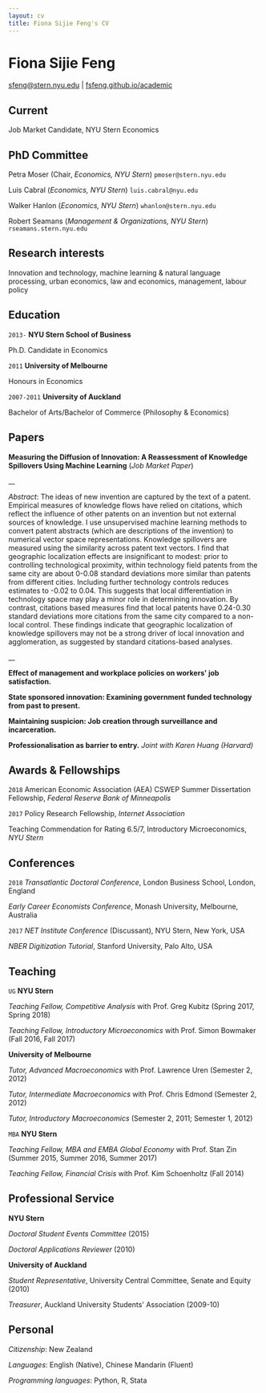 ```yaml
---
layout: cv
title: Fiona Sijie Feng's CV
---
```

# Fiona Sijie Feng

<div id="webaddress">
<a href="sfeng@stern.nyu.edu">sfeng@stern.nyu.edu</a>
| <a href="http://fsfeng.github.io/academic">fsfeng.github.io/academic</a>
</div>


## Current

Job Market Candidate, NYU Stern Economics

## PhD Committee
Petra Moser (Chair, _Economics, NYU Stern_) `pmoser@stern.nyu.edu`

Luis Cabral (_Economics, NYU Stern_) `luis.cabral@nyu.edu`

Walker Hanlon (_Economics, NYU Stern_) `whanlon@stern.nyu.edu`

Robert Seamans (_Management & Organizations, NYU Stern_) `rseamans.stern.nyu.edu`

## Research interests

Innovation and technology, machine learning & natural language processing, urban economics, law and economics, management, labour policy


## Education

`2013-`
__NYU Stern School of Business__

Ph.D. Candidate in Economics

`2011`
__University of Melbourne__

Honours in Economics

`2007-2011`
__University of Auckland__

Bachelor of Arts/Bachelor of Commerce (Philosophy & Economics)


## Papers

__Measuring the Diffusion of Innovation: A Reassessment of Knowledge Spillovers Using Machine Learning__ (*Job Market Paper*)

__

*Abstract*: The ideas of new invention are captured by the text of a patent. Empirical measures of knowledge flows have relied on citations, which reflect the influence of other patents on an invention but not external sources of knowledge. I use unsupervised machine learning methods to convert patent abstracts (which are descriptions of the invention) to numerical vector space representations. Knowledge spillovers are measured using the similarity across patent text vectors. I find that geographic localization effects are insignificant to modest: prior to controlling technological proximity, within technology field patents from the same city are about 0-0.08 standard deviations more similar than patents from different cities. Including further technology controls reduces estimates to -0.02 to 0.04. This suggests that local differentiation in technology space may play a minor role in determining innovation. By contrast, citations based measures find that local patents have 0.24-0.30 standard deviations more citations from the same city compared to a non-local control. These findings indicate that geographic localization of knowledge spillovers may not be a strong driver of local innovation and agglomeration, as suggested by standard citations-based analyses.

__

__Effect of management and workplace policies on workers' job satisfaction.__

__State sponsored innovation: Examining government funded technology from past to present.__

__Maintaining suspicion: Job creation through surveillance and incarceration.__

__Professionalisation as barrier to entry.__ *Joint with Karen Huang (Harvard)*

## Awards & Fellowships

`2018`
American Economic Association (AEA) CSWEP Summer Dissertation Fellowship, *Federal Reserve Bank of Minneapolis*

`2017`
Policy Research Fellowship, *Internet Association*

Teaching Commendation for Rating 6.5/7, Introductory Microeconomics, *NYU Stern*

## Conferences

`2018`
_Transatlantic Doctoral Conference_, London Business School, London, England

_Early Career Economists Conference_, Monash University, Melbourne, Australia

`2017`
_NET Institute Conference_ (Discussant), NYU Stern, New York, USA

_NBER Digitization Tutorial_, Stanford University, Palo Alto, USA

## Teaching
`UG`
__NYU Stern__

*Teaching Fellow, Competitive Analysis* with Prof. Greg Kubitz (Spring 2017, Spring 2018)

*Teaching Fellow, Introductory Microeconomics* with Prof. Simon Bowmaker (Fall 2016, Fall 2017)

__University of Melbourne__

*Tutor, Advanced Macroeconomics* with Prof. Lawrence Uren (Semester 2, 2012)

*Tutor, Intermediate Macroeconomics* with Prof. Chris Edmond (Semester 2, 2012)

*Tutor, Introductory Macroeconomics* (Semester 2, 2011; Semester 1, 2012)


`MBA`
__NYU Stern__

*Teaching Fellow, MBA and EMBA Global Economy* with Prof. Stan Zin (Summer 2015, Summer 2016, Summer 2017)

*Teaching Fellow, Financial Crisis* with Prof. Kim Schoenholtz (Fall 2014)

<!-- ## JMP Abstract

This paper introduces new measures of knowledge spillovers using machine learning/Natural Language Processing (NLP) methods. The existing literature predominantly uses citations data and finds that knowledge spillovers are highly localized. That is, after controlling for technology, a patent's forward citations are highly likely to originate from the same location as the patent.  I convert patent text to data using NLP and use cross-patent similarities as proxies for knowledge spillovers and to construct technology controls. I find evidence that strategic citations may overstate the localization effect under citations, as highly similar patents from different locations are much less likely to be cited. Under citations, local knowledge spillovers are between approximately 70%-120% higher than non-local spillovers.
Using similarity, I find much smaller and sometimes insignificant estimates: the similarity of local patents are approximately 0-10% higher than non-local patents after controlling for technology fields. These findings suggest that using citations may overstate the effect of localization. -->

## Professional Service

__NYU Stern__

*Doctoral Student Events Committee* (2015)

*Doctoral Applications Reviewer* (2010)

__University of Auckland__

*Student Representative*, University Central Committee, Senate and Equity (2010)

*Treasurer*, Auckland University Students' Association (2009-10)

## Personal

*Citizenship*: New Zealand

*Languages*: English (Native), Chinese Mandarin (Fluent)

*Programming languages*: Python, R, Stata
